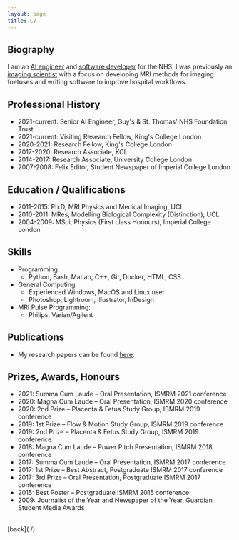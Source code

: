 ```yaml
---
layout: page
title: CV
---
```


## Biography

I am an <u class="dotted_u">AI engineer</u> and <u class="dotted_u">software developer</u> for the NHS. I was previously an <u class="dotted_u">imaging scientist</u> with a focus on developing MRI methods for imaging foetuses and writing software to improve hospital workflows.

## Professional History

- 2021-current: Senior AI Engineer, Guy's & St. Thomas' NHS Foundation Trust
- 2021-current: Visiting Research Fellow, King's College London
- 2020-2021: Research Fellow, King's College London
- 2017-2020: Research Associate, KCL
- 2014-2017: Research Associate, University College London
- 2007-2008: Felix Editor, Student Newspaper of Imperial College London

## Education / Qualifications

- 2011-2015: Ph.D, MRI Physics and Medical Imaging, UCL
- 2010-2011: MRes, Modelling Biological Complexity (Distinction), UCL
- 2004-2009: MSci, Physics (First class Honours), Imperial College London

## Skills
- Programming:
    - Python, Bash, Matlab, C++, Git, Docker, HTML, CSS
- General Computing:
    - Experienced Windows, MacOS and Linux user
    - Photoshop, Lightroom, Illustrator, InDesign
- MRI Pulse Programming:
    - Philips, Varian/Agilent

## Publications
- My research papers can be found [here](./publications).

## Prizes, Awards, Honours
- 2021:	Summa Cum Laude – Oral Presentation, ISMRM 2021 conference
- 2020:	Magna Cum Laude – Oral Presentation, ISMRM 2020 conference
- 2020:	2nd Prize – Placenta & Fetus Study Group, ISMRM 2019 conference
- 2019:	1st Prize – Flow & Motion Study Group, ISMRM 2019 conference
- 2019:	2nd Prize – Placenta & Fetus Study Group, ISMRM 2019 conference
- 2018:	Magna Cum Laude – Power Pitch Presentation, ISMRM 2018 conference
- 2017:	Summa Cum Laude – Oral Presentation, ISMRM 2017 conference
- 2017:	1st Prize – Best Abstract, Postgraduate ISMRM 2017 conference
- 2017:	3rd Prize – Oral Presentation, Postgraduate ISMRM 2017 conference
- 2015:	Best Poster – Postgraduate ISMRM 2015 conference
- 2009:	Journalist of the Year and Newspaper of the Year, Guardian Student Media Awards

<br />
[back](./)

